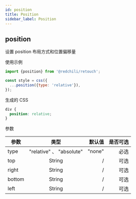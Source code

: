 ```yaml
---
id: position
title: Position
sidebar_label: Position
---
```


## position

设置 position 布局方式和位置偏移量

使用示例

```jsx
import {position} from '@redchili/retouch';

const style = css({
  ...position({type: 'relative'}),
});
```

生成的 CSS

```css
div {
  position: relative;
}
```

参数

| 参数   |           类型           | 默认值 | 是否可选 |
| ------ | :----------------------: | -----: | -------: |
| type   | "relative" 、 "absolute" | "none" |     必选 |
| top    |          String          |      / |     可选 |
| right  |          String          |      / |     可选 |
| bottom |          String          |      / |     可选 |
| left   |          String          |      / |     可选 |
